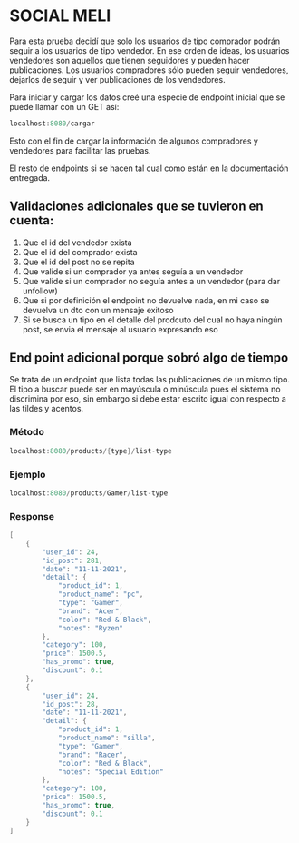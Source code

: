 # SOCIAL MELI

Para esta prueba decidí que solo los usuarios de tipo comprador podrán seguir a los usuarios de tipo vendedor.
En ese orden de ideas, los usuarios vendedores son aquellos que tienen seguidores y pueden hacer publicaciones.
Los usuarios compradores sólo pueden seguir vendedores, dejarlos de seguir y ver publicaciones de los vendedores.

Para iniciar y cargar los datos creé una especie de endpoint inicial que se puede llamar con un GET así:
```java
localhost:8080/cargar
```

Esto con el fin de cargar la información de algunos compradores y vendedores para facilitar las pruebas.

El resto de endpoints si se hacen tal cual como están en la documentación entregada.



## Validaciones adicionales que se tuvieron en cuenta:
1. Que el id del vendedor exista
2. Que el id del comprador exista
3. Que el id del post no se repita
4. Que valide si un comprador ya antes seguía a un vendedor
5. Que valide si un comprador no seguía antes a un vendedor (para dar unfollow)
6. Que si por definición el endpoint no devuelve nada, en mi caso se devuelva un dto con un mensaje exitoso
7. Si se busca un tipo en el detalle del prodcuto del cual no haya ningún post, se envia el mensaje al usuario expresando eso

## End point adicional porque sobró algo de tiempo
Se trata de un endpoint que lista todas las publicaciones de un mismo tipo. El tipo a buscar puede ser en mayúscula o minúscula pues el sistema no discrimina por eso, sin embargo si debe estar escrito igual con respecto a las tildes y acentos.

### Método
```java
localhost:8080/products/{type}/list-type
```

### Ejemplo
```java
localhost:8080/products/Gamer/list-type
```

### Response
```java
[
    {
        "user_id": 24,
        "id_post": 281,
        "date": "11-11-2021",
        "detail": {
            "product_id": 1,
            "product_name": "pc",
            "type": "Gamer",
            "brand": "Acer",
            "color": "Red & Black",
            "notes": "Ryzen"
        },
        "category": 100,
        "price": 1500.5,
        "has_promo": true,
        "discount": 0.1
    },
    {
        "user_id": 24,
        "id_post": 28,
        "date": "11-11-2021",
        "detail": {
            "product_id": 1,
            "product_name": "silla",
            "type": "Gamer",
            "brand": "Racer",
            "color": "Red & Black",
            "notes": "Special Edition"
        },
        "category": 100,
        "price": 1500.5,
        "has_promo": true,
        "discount": 0.1
    }
]
```
